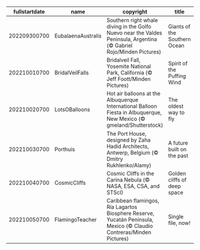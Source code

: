 |fullstartdate|name|copyright|title|image|
|--|--|--|--|--|
202209300700|EubalaenaAustralis|Southern right whale diving in the Golfo Nuevo near the Valdes Peninsula, Argentina (© Gabriel Rojo/Minden Pictures)|Giants of the Southern Ocean|![](/en-US/2022/10/202209300700EubalaenaAustralis.jpg)|
202210010700|BridalVeilFalls|Bridalveil Fall, Yosemite National Park, California (© Jeff Foott/Minden Pictures)|Spirit of the Puffing Wind|![](/en-US/2022/10/202210010700BridalVeilFalls.jpg)|
202210020700|LotsOBalloons|Hot air balloons at the Albuquerque International Balloon Fiesta in Albuquerque, New Mexico (© gmeland/Shutterstock)|The oldest way to fly|![](/en-US/2022/10/202210020700LotsOBalloons.jpg)|
202210030700|Porthuis|The Port House, designed by Zaha Hadid Architects, Antwerp, Belgium (© Dmitry Rukhlenko/Alamy)|A future built on the past|![](/en-US/2022/10/202210030700Porthuis.jpg)|
202210040700|CosmicCliffs|Cosmic Cliffs in the Carina Nebula (© NASA, ESA, CSA, and STScI)|Golden cliffs of deep space|![](/en-US/2022/10/202210040700CosmicCliffs.jpg)|
202210050700|FlamingoTeacher|Caribbean flamingos, Ría Lagartos Biosphere Reserve, Yucatán Peninsula, Mexico (© Claudio Contreras/Minden Pictures)|Single file, now!|![](/en-US/2022/10/202210050700FlamingoTeacher.jpg)|
